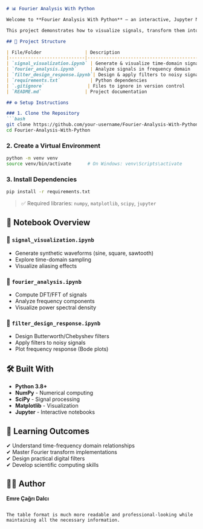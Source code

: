 ```markdown
# 📊 Fourier Analysis With Python

Welcome to **Fourier Analysis With Python** – an interactive, Jupyter Notebook-based exploration of digital signal processing and Fourier transform techniques using Python.

This project demonstrates how to visualize signals, transform them into the frequency domain, and apply filtering operations—all from scratch using Python libraries.

## 📁 Project Structure

| File/Folder                | Description                                  |
|----------------------------|---------------------------------------------|
| `signal_visualization.ipynb` | Generate & visualize time-domain signals    |
| `fourier_analysis.ipynb`     | Analyze signals in frequency domain         |
| `filter_design_response.ipynb`| Design & apply filters to noisy signals     |
| `requirements.txt`           | Python dependencies                         |
| `.gitignore`                | Files to ignore in version control         |
| `README.md`                | Project documentation                      |

## ⚙️ Setup Instructions

### 1. Clone the Repository
```bash
git clone https://github.com/your-username/Fourier-Analysis-With-Python.git
cd Fourier-Analysis-With-Python
```

### 2. Create a Virtual Environment
```bash
python -m venv venv
source venv/bin/activate      # On Windows: venv\Scripts\activate
```

### 3. Install Dependencies
```bash
pip install -r requirements.txt
```

> ✅ Required libraries: `numpy`, `matplotlib`, `scipy`, `jupyter`

## 📘 Notebook Overview

### 🧭 `signal_visualization.ipynb`
- Generate synthetic waveforms (sine, square, sawtooth)
- Explore time-domain sampling
- Visualize aliasing effects

### 📐 `fourier_analysis.ipynb`
- Compute DFT/FFT of signals
- Analyze frequency components
- Visualize power spectral density

### 🧽 `filter_design_response.ipynb`
- Design Butterworth/Chebyshev filters
- Apply filters to noisy signals
- Plot frequency response (Bode plots)

## 🛠 Built With
- **Python 3.8+**
- **NumPy** - Numerical computing
- **SciPy** - Signal processing
- **Matplotlib** - Visualization
- **Jupyter** - Interactive notebooks

## 🎯 Learning Outcomes
✔ Understand time-frequency domain relationships  
✔ Master Fourier transform implementations  
✔ Design practical digital filters  
✔ Develop scientific computing skills  

## 🙋‍♂️ Author
**Emre Çağrı Dalcı**  
```

The table format is much more readable and professional-looking while maintaining all the necessary information.
